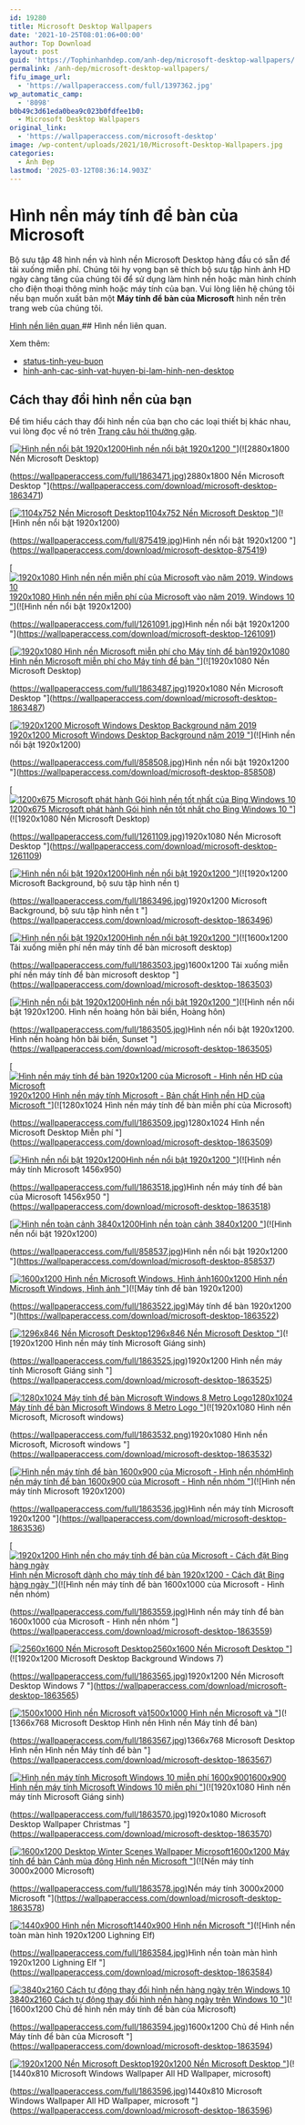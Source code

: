 ```yaml
---
id: 19280
title: Microsoft Desktop Wallpapers
date: '2021-10-25T08:01:06+00:00'
author: Top Download
layout: post
guid: 'https://Tophinhanhdep.com/anh-dep/microsoft-desktop-wallpapers/'
permalink: /anh-dep/microsoft-desktop-wallpapers/
fifu_image_url:
  - 'https://wallpaperaccess.com/full/1397362.jpg'
wp_automatic_camp:
  - '8098'
b0b49c3d61eda0bea9c023b0fdfee1b0:
  - Microsoft Desktop Wallpapers
original_link:
  - 'https://wallpaperaccess.com/microsoft-desktop'
image: /wp-content/uploads/2021/10/Microsoft-Desktop-Wallpapers.jpg
categories:
  - Ảnh Đẹp
lastmod: '2025-03-12T08:36:14.903Z'
---
```

# Hình nền máy tính để bàn của Microsoft

Bộ sưu tập 48 hình nền và hình nền Microsoft Desktop hàng đầu có sẵn để tải xuống miễn phí. Chúng tôi hy vọng bạn sẽ thích bộ sưu tập hình ảnh HD ngày càng tăng của chúng tôi để sử dụng làm hình nền hoặc màn hình chính cho điện thoại thông minh hoặc máy tính của bạn. Vui lòng liên hệ chúng tôi nếu bạn muốn xuất bản một **Máy tính để bàn của Microsoft** hình nền trên trang web của chúng tôi.

[Hình nền liên quan ](#related) ## Hình nền liên quan.

   
 Xem thêm:

   
- [status-tinh-yeu-buon](https://tophinhanhdep.com/anh-tinh-yeu/status-tinh-yeu-buon/)
- [hinh-anh-cac-sinh-vat-huyen-bi-lam-hinh-nen-desktop](https://tophinhanhdep.com/hinh-nen-dep/hinh-anh-cac-sinh-vat-huyen-bi-lam-hinh-nen-desktop/)

## Cách thay đổi hình nền của bạn

Để tìm hiểu cách thay đổi hình nền của bạn cho các loại thiết bị khác nhau, vui lòng đọc về nó trên [Trang câu hỏi thường gặp](https://tophinhanhdep.com/faq/).

  
[[![Hình nền nổi bật 1920x1200](https://wallpaperaccess.com/full/1397362.jpg)Hình nền nổi bật 1920x1200 "](https://wallpaperaccess.com/download/microsoft-desktop-1397362)](![2880x1800 Nền Microsoft Desktop)

(https://wallpaperaccess.com/full/1863471.jpg)2880x1800 Nền Microsoft Desktop "](https://wallpaperaccess.com/download/microsoft-desktop-1863471)

[[![1104x752 Nền Microsoft Desktop](https://wallpaperaccess.com/full/1863475.jpg)1104x752 Nền Microsoft Desktop "](https://wallpaperaccess.com/download/microsoft-desktop-1863475)](![Hình nền nổi bật 1920x1200)

(https://wallpaperaccess.com/full/875419.jpg)Hình nền nổi bật 1920x1200 "](https://wallpaperaccess.com/download/microsoft-desktop-875419)

[[![1920x1080 Hình nền nền miễn phí của Microsoft vào năm 2019. Windows 10](https://wallpaperaccess.com/full/1261083.jpg)1920x1080 Hình nền nền miễn phí của Microsoft vào năm 2019. Windows 10 "](https://wallpaperaccess.com/download/microsoft-desktop-1261083)](![Hình nền nổi bật 1920x1200)

(https://wallpaperaccess.com/full/1261091.jpg)Hình nền nổi bật 1920x1200 "](https://wallpaperaccess.com/download/microsoft-desktop-1261091)

[[![1920x1080 Hình nền Microsoft miễn phí cho Máy tính để bàn](https://wallpaperaccess.com/full/1863481.jpg)1920x1080 Hình nền Microsoft miễn phí cho Máy tính để bàn "](https://wallpaperaccess.com/download/microsoft-desktop-1863481)](![1920x1080 Nền Microsoft Desktop)

(https://wallpaperaccess.com/full/1863487.jpg)1920x1080 Nền Microsoft Desktop "](https://wallpaperaccess.com/download/microsoft-desktop-1863487)

[[![1920x1200 Microsoft Windows Desktop Background năm 2019](https://wallpaperaccess.com/full/1863490.jpg)1920x1200 Microsoft Windows Desktop Background năm 2019 "](https://wallpaperaccess.com/download/microsoft-desktop-1863490)](![Hình nền nổi bật 1920x1200)

(https://wallpaperaccess.com/full/858508.jpg)Hình nền nổi bật 1920x1200 "](https://wallpaperaccess.com/download/microsoft-desktop-858508)

[[![1200x675 Microsoft phát hành Gói hình nền tốt nhất của Bing Windows 10](https://wallpaperaccess.com/full/980771.jpg)1200x675 Microsoft phát hành Gói hình nền tốt nhất cho Bing Windows 10 "](https://wallpaperaccess.com/download/microsoft-desktop-980771)](![1920x1080 Nền Microsoft Desktop)

(https://wallpaperaccess.com/full/1261109.jpg)1920x1080 Nền Microsoft Desktop "](https://wallpaperaccess.com/download/microsoft-desktop-1261109)

[[![Hình nền nổi bật 1920x1200](https://wallpaperaccess.com/full/1436973.jpg)Hình nền nổi bật 1920x1200 "](https://wallpaperaccess.com/download/microsoft-desktop-1436973)](![1920x1200 Microsoft Background, bộ sưu tập hình nền t)

(https://wallpaperaccess.com/full/1863496.jpg)1920x1200 Microsoft Background, bộ sưu tập hình nền t "](https://wallpaperaccess.com/download/microsoft-desktop-1863496)

[[![Hình nền nổi bật 1920x1200](https://wallpaperaccess.com/full/875462.jpg)Hình nền nổi bật 1920x1200 "](https://wallpaperaccess.com/download/microsoft-desktop-875462)](![1600x1200 Tải xuống miễn phí nền máy tính để bàn microsoft desktop)

(https://wallpaperaccess.com/full/1863503.jpg)1600x1200 Tải xuống miễn phí nền máy tính để bàn microsoft desktop "](https://wallpaperaccess.com/download/microsoft-desktop-1863503)

[[![Hình nền nổi bật 1920x1200](https://wallpaperaccess.com/full/875458.jpg)Hình nền nổi bật 1920x1200 "](https://wallpaperaccess.com/download/microsoft-desktop-875458)](![Hình nền nổi bật 1920x1200.  Hình nền hoàng hôn bãi biển, Hoàng hôn)

(https://wallpaperaccess.com/full/1863505.jpg)Hình nền nổi bật 1920x1200. Hình nền hoàng hôn bãi biển, Sunset "](https://wallpaperaccess.com/download/microsoft-desktop-1863505)

[[![Hình nền máy tính để bàn 1920x1200 của Microsoft - Hình nền HD của Microsoft](https://wallpaperaccess.com/full/1863506.jpg)1920x1200 Hình nền máy tính Microsoft - Bản chất Hình nền HD của Microsoft "](https://wallpaperaccess.com/download/microsoft-desktop-1863506)](![1280x1024 Hình nền máy tính để bàn miễn phí của Microsoft)

(https://wallpaperaccess.com/full/1863509.jpg)1280x1024 Hình nền Microsoft Desktop Miễn phí "](https://wallpaperaccess.com/download/microsoft-desktop-1863509)

[[![Hình nền nổi bật 1920x1200](https://wallpaperaccess.com/full/1261110.jpg)Hình nền nổi bật 1920x1200 "](https://wallpaperaccess.com/download/microsoft-desktop-1261110)](![Hình nền máy tính Microsoft 1456x950)

(https://wallpaperaccess.com/full/1863518.jpg)Hình nền máy tính để bàn của Microsoft 1456x950 "](https://wallpaperaccess.com/download/microsoft-desktop-1863518)

[[![Hình nền toàn cảnh 3840x1200](https://wallpaperaccess.com/full/947472.jpg)Hình nền toàn cảnh 3840x1200 "](https://wallpaperaccess.com/download/microsoft-desktop-947472)](![Hình nền nổi bật 1920x1200)

(https://wallpaperaccess.com/full/858537.jpg)Hình nền nổi bật 1920x1200 "](https://wallpaperaccess.com/download/microsoft-desktop-858537)

[[![1600x1200 Hình nền Microsoft Windows, Hình ảnh](https://wallpaperaccess.com/full/1863521.jpg)1600x1200 Hình nền Microsoft Windows, Hình ảnh "](https://wallpaperaccess.com/download/microsoft-desktop-1863521)](![Máy tính để bàn 1920x1200)

(https://wallpaperaccess.com/full/1863522.jpg)Máy tính để bàn 1920x1200 "](https://wallpaperaccess.com/download/microsoft-desktop-1863522)

[[![1296x846 Nền Microsoft Desktop](https://wallpaperaccess.com/full/1863524.jpg)1296x846 Nền Microsoft Desktop "](https://wallpaperaccess.com/download/microsoft-desktop-1863524)](![1920x1200 Hình nền máy tính Microsoft Giáng sinh)

(https://wallpaperaccess.com/full/1863525.jpg)1920x1200 Hình nền máy tính Microsoft Giáng sinh "](https://wallpaperaccess.com/download/microsoft-desktop-1863525)

[[![1280x1024 Máy tính để bàn Microsoft Windows 8 Metro Logo](https://wallpaperaccess.com/full/1863526.jpg)1280x1024 Máy tính để bàn Microsoft Windows 8 Metro Logo "](https://wallpaperaccess.com/download/microsoft-desktop-1863526)](![1920x1080 Hình nền Microsoft, Microsoft windows)

(https://wallpaperaccess.com/full/1863532.png)1920x1080 Hình nền Microsoft, Microsoft windows "](https://wallpaperaccess.com/download/microsoft-desktop-1863532)

[[![Hình nền máy tính để bàn 1600x900 của Microsoft - Hình nền nhóm](https://wallpaperaccess.com/full/1863535.jpg)Hình nền máy tính để bàn 1600x900 của Microsoft - Hình nền nhóm "](https://wallpaperaccess.com/download/microsoft-desktop-1863535)](![Hình nền máy tính Microsoft 1920x1200)

(https://wallpaperaccess.com/full/1863536.jpg)Hình nền máy tính Microsoft 1920x1200 "](https://wallpaperaccess.com/download/microsoft-desktop-1863536)

[[![1920x1200 Hình nền cho máy tính để bàn của Microsoft - Cách đặt Bing hàng ngày](https://wallpaperaccess.com/full/1863543.jpg)Hình nền Microsoft dành cho máy tính để bàn 1920x1200 - Cách đặt Bing hàng ngày "](https://wallpaperaccess.com/download/microsoft-desktop-1863543)](![Hình nền máy tính để bàn 1600x1000 của Microsoft - Hình nền nhóm)

(https://wallpaperaccess.com/full/1863559.jpg)Hình nền máy tính để bàn 1600x1000 của Microsoft - Hình nền nhóm "](https://wallpaperaccess.com/download/microsoft-desktop-1863559)

[[![2560x1600 Nền Microsoft Desktop](https://wallpaperaccess.com/full/1863561.jpg)2560x1600 Nền Microsoft Desktop "](https://wallpaperaccess.com/download/microsoft-desktop-1863561)](![1920x1200 Microsoft Desktop Background Windows 7)

(https://wallpaperaccess.com/full/1863565.jpg)1920x1200 Nền Microsoft Desktop Windows 7 "](https://wallpaperaccess.com/download/microsoft-desktop-1863565)

[[![1500x1000 Hình nền Microsoft và](https://wallpaperaccess.com/full/1863566.jpg)1500x1000 Hình nền Microsoft và "](https://wallpaperaccess.com/download/microsoft-desktop-1863566)](![1366x768 Microsoft Desktop Hình nền Hình nền Máy tính để bàn)

(https://wallpaperaccess.com/full/1863567.jpg)1366x768 Microsoft Desktop Hình nền Hình nền Máy tính để bàn "](https://wallpaperaccess.com/download/microsoft-desktop-1863567)

[[![Hình nền máy tính Microsoft Windows 10 miễn phí 1600x900](https://wallpaperaccess.com/full/1863568.jpg)1600x900 Hình nền máy tính Microsoft Windows 10 miễn phí "](https://wallpaperaccess.com/download/microsoft-desktop-1863568)](![1920x1080 Hình nền máy tính Microsoft Giáng sinh)

(https://wallpaperaccess.com/full/1863570.jpg)1920x1080 Microsoft Desktop Wallpaper Christmas "](https://wallpaperaccess.com/download/microsoft-desktop-1863570)

[[![1600x1200 Desktop Winter Scenes Wallpaper Microsoft](https://wallpaperaccess.com/full/1863571.jpg)1600x1200 Máy tính để bàn Cảnh mùa đông Hình nền Microsoft "](https://wallpaperaccess.com/download/microsoft-desktop-1863571)](![Nền máy tính 3000x2000 Microsoft)

(https://wallpaperaccess.com/full/1863578.jpg)Nền máy tính 3000x2000 Microsoft "](https://wallpaperaccess.com/download/microsoft-desktop-1863578)

[[![1440x900 Hình nền Microsoft](https://wallpaperaccess.com/full/1863583.png)1440x900 Hình nền Microsoft "](https://wallpaperaccess.com/download/microsoft-desktop-1863583)](![Hình nền toàn màn hình 1920x1200 Lighning Elf)

(https://wallpaperaccess.com/full/1863584.jpg)Hình nền toàn màn hình 1920x1200 Lighning Elf "](https://wallpaperaccess.com/download/microsoft-desktop-1863584)

[[![3840x2160 Cách tự động thay đổi hình nền hàng ngày trên Windows 10](https://wallpaperaccess.com/full/1863593.jpg)3840x2160 Cách tự động thay đổi hình nền hàng ngày trên Windows 10 "](https://wallpaperaccess.com/download/microsoft-desktop-1863593)](![1600x1200 Chủ đề hình nền máy tính để bàn của Microsoft)

(https://wallpaperaccess.com/full/1863594.jpg)1600x1200 Chủ đề Hình nền Máy tính để bàn của Microsoft "](https://wallpaperaccess.com/download/microsoft-desktop-1863594)

[[![1920x1200 Nền Microsoft Desktop](https://wallpaperaccess.com/full/1863595.jpg)1920x1200 Nền Microsoft Desktop "](https://wallpaperaccess.com/download/microsoft-desktop-1863595)](![1440x810 Microsoft Windows Wallpaper All HD Wallpaper, microsoft)

(https://wallpaperaccess.com/full/1863596.jpg)1440x810 Microsoft Windows Wallpaper All HD Wallpaper, microsoft "](https://wallpaperaccess.com/download/microsoft-desktop-1863596)
